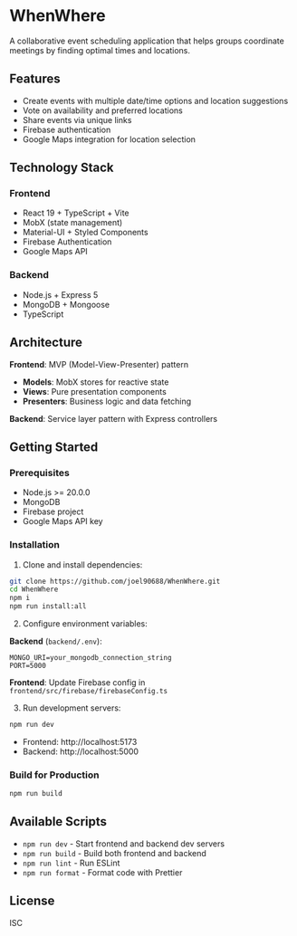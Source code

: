 # WhenWhere

A collaborative event scheduling application that helps groups coordinate meetings by finding optimal times and locations.

## Features

- Create events with multiple date/time options and location suggestions
- Vote on availability and preferred locations
- Share events via unique links
- Firebase authentication
- Google Maps integration for location selection

## Technology Stack

### Frontend

- React 19 + TypeScript + Vite
- MobX (state management)
- Material-UI + Styled Components
- Firebase Authentication
- Google Maps API

### Backend

- Node.js + Express 5
- MongoDB + Mongoose
- TypeScript

## Architecture

**Frontend**: MVP (Model-View-Presenter) pattern

- **Models**: MobX stores for reactive state
- **Views**: Pure presentation components
- **Presenters**: Business logic and data fetching

**Backend**: Service layer pattern with Express controllers

## Getting Started

### Prerequisites

- Node.js >= 20.0.0
- MongoDB
- Firebase project
- Google Maps API key

### Installation

1. Clone and install dependencies:

```bash
git clone https://github.com/joel90688/WhenWhere.git
cd WhenWhere
npm i
npm run install:all
```

2. Configure environment variables:

**Backend** (`backend/.env`):

```env
MONGO_URI=your_mongodb_connection_string
PORT=5000
```

**Frontend**: Update Firebase config in `frontend/src/firebase/firebaseConfig.ts`

3. Run development servers:

```bash
npm run dev
```

- Frontend: http://localhost:5173
- Backend: http://localhost:5000

### Build for Production

```bash
npm run build
```

## Available Scripts

- `npm run dev` - Start frontend and backend dev servers
- `npm run build` - Build both frontend and backend
- `npm run lint` - Run ESLint
- `npm run format` - Format code with Prettier

## License

ISC
